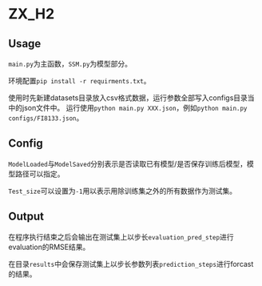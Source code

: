 # ZX_H2

## Usage

`main.py`为主函数，`SSM.py`为模型部分。

环境配置`pip install -r requirments.txt`。

使用时先新建datasets目录放入csv格式数据，运行参数全部写入configs目录当中的json文件中。
运行使用`python main.py XXX.json`，例如`python main.py configs/FI8133.json`。

## Config

`ModelLoaded`与`ModelSaved`分别表示是否读取已有模型/是否保存训练后模型，模型路径可以指定。

`Test_size`可以设置为`-1`用以表示用除训练集之外的所有数据作为测试集。

## Output

在程序执行结束之后会输出在测试集上以步长`evaluation_pred_step`进行evaluation的RMSE结果。

在目录`results`中会保存测试集上以步长参数列表`prediction_steps`进行forcast的结果。
